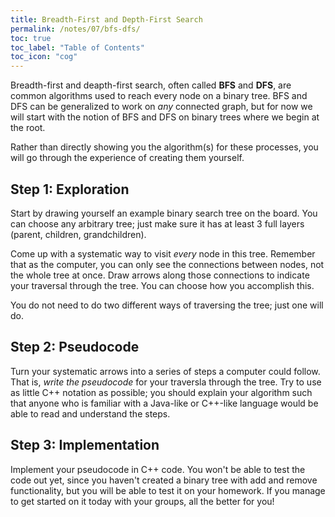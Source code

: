 ```yaml
---
title: Breadth-First and Depth-First Search
permalink: /notes/07/bfs-dfs/
toc: true
toc_label: "Table of Contents"
toc_icon: "cog"
---
```


Breadth-first and deapth-first search, often called **BFS** and **DFS**, are common algorithms used to reach every node on a binary tree. BFS and DFS can be generalized to work on _any_ connected graph, but for now we will start with the notion of BFS and DFS on binary trees where we begin at the root. 

Rather than directly showing you the algorithm(s) for these processes, you will go through the experience of creating them yourself. 

## Step 1: Exploration

Start by drawing yourself an example binary search tree on the board. You can choose any arbitrary tree; just make sure it has at least 3 full layers (parent, children, grandchildren). 

Come up with a systematic way to visit _every_ node in this tree. Remember that as the computer, you can only see the connections between nodes, not the whole tree at once. Draw arrows along those connections to indicate your traversal through the tree. You can choose how you accomplish this. 

You do not need to do two different ways of traversing the tree; just one will do. 

## Step 2: Pseudocode

Turn your systematic arrows into a series of steps a computer could follow. That is, _write the pseudocode_ for your traversla through the tree. Try to use as little C++ notation as possible; you should explain your algorithm such that anyone who is familiar with a Java-like or C++-like language would be able to read and understand the steps. 

## Step 3: Implementation

Implement your pseudocode in C++ code. You won't be able to test the code out yet, since you haven't created a binary tree with add and remove functionality, but you will be able to test it on your homework. If you manage to get started on it today with your groups, all the better for you! 